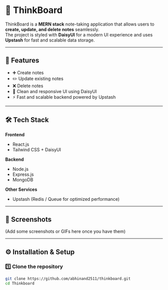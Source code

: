 # 📝 ThinkBoard

ThinkBoard is a **MERN stack** note-taking application that allows users to **create, update, and delete notes** seamlessly.  
The project is styled with **DaisyUI** for a modern UI experience and uses **Upstash** for fast and scalable data storage.

---

## 🚀 Features
- ➕ Create notes  
- ✏️ Update existing notes  
- ❌ Delete notes  
- 🎨 Clean and responsive UI using DaisyUI  
- ⚡ Fast and scalable backend powered by Upstash  

---

## 🛠️ Tech Stack
**Frontend**  
- React.js  
- Tailwind CSS + DaisyUI  

**Backend**  
- Node.js  
- Express.js  
- MongoDB  

**Other Services**  
- Upstash (Redis / Queue for optimized performance)  

---

## 📸 Screenshots
(Add some screenshots or GIFs here once you have them)

---

## ⚙️ Installation & Setup

### 1️⃣ Clone the repository
```bash
git clone https://github.com/abhinand2511/thinkboard.git
cd Thinkboard